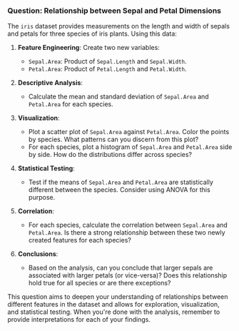 ### Question: Relationship between Sepal and Petal Dimensions

The `iris` dataset provides measurements on the length and width of sepals and petals for three species of iris plants. Using this data:

1. **Feature Engineering**: Create two new variables:
    - `Sepal.Area`: Product of `Sepal.Length` and `Sepal.Width`.
    - `Petal.Area`: Product of `Petal.Length` and `Petal.Width`.
        
2. **Descriptive Analysis**:
    - Calculate the mean and standard deviation of `Sepal.Area` and `Petal.Area` for each species.
        
3. **Visualization**:
    - Plot a scatter plot of `Sepal.Area` against `Petal.Area`. Color the points by species. What patterns can you discern from this plot?
    - For each species, plot a histogram of `Sepal.Area` and `Petal.Area` side by side. How do the distributions differ across species?
        
4. **Statistical Testing**:
    - Test if the means of `Sepal.Area` and `Petal.Area` are statistically different between the species. Consider using ANOVA for this purpose.
        
5. **Correlation**:
    - For each species, calculate the correlation between `Sepal.Area` and `Petal.Area`. Is there a strong relationship between these two newly created features for each species?
        
6. **Conclusions**:
    - Based on the analysis, can you conclude that larger sepals are associated with larger petals (or vice-versa)? Does this relationship hold true for all species or are there exceptions?
        

This question aims to deepen your understanding of relationships between different features in the dataset and allows for exploration, visualization, and statistical testing. When you're done with the analysis, remember to provide interpretations for each of your findings.